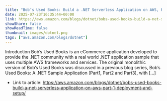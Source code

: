 ```yaml
---
title: "Bob’s Used Books: Build a .NET Serverless Application on AWS, Part 1: Deployment and Setup"
date: 2025-07-23T16:35:44+00:00
link: https://aws.amazon.com/blogs/dotnet/bobs-used-books-build-a-net-serverless-application-on-aws-part-1-deployment-and-setup/
showShare: false
showReadTime: false
thumbnail: images/dotnet.png
tags: ["aws.amazon.com/blogs/dotnet"]
---
```

Introduction Bob’s Used Books is an eCommerce application developed to provide the .NET community with a real world .NET application sample that uses multiple AWS frameworks and services. The original monolithic version of Bob’s Used Books was discussed in a previous blog series, Bob’s Used Books: A .NET Sample Application (Part1, Part2 and Part3), with […]

- Link to article: https://aws.amazon.com/blogs/dotnet/bobs-used-books-build-a-net-serverless-application-on-aws-part-1-deployment-and-setup/